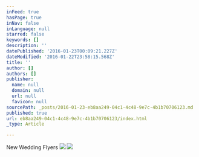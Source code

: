 ```yaml
---
inFeed: true
hasPage: true
inNav: false
inLanguage: null
starred: false
keywords: []
description: ''
datePublished: '2016-01-23T00:09:21.227Z'
dateModified: '2016-01-22T23:58:15.568Z'
title: ''
author: []
authors: []
publisher:
  name: null
  domain: null
  url: null
  favicon: null
sourcePath: _posts/2016-01-23-eb8aa249-04c1-4c48-9e7c-4b1b70706123.md
published: true
url: eb8aa249-04c1-4c48-9e7c-4b1b70706123/index.html
_type: Article

---
```

New Wedding Flyers
![](https://the-grid-user-content.s3-us-west-2.amazonaws.com/bfcaaacb-22ac-4040-8dde-57b98d8a9b17.jpg)
![](https://the-grid-user-content.s3-us-west-2.amazonaws.com/380649e6-a2c9-4d85-83aa-0c1feb48e71f.jpg)